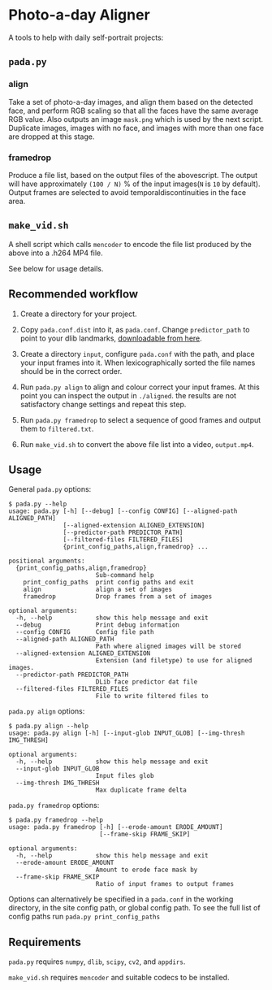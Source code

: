 # Photo-a-day Aligner 

A tools to help with daily self-portrait projects:

## `pada.py`

### align

Take a set of photo-a-day images, and align them based on the detected face, and perform RGB scaling so that all the faces have the same average RGB value. Also outputs an image `mask.png` which is used by the next script. Duplicate images, images with no face, and images with more than one face are dropped at this stage.

### framedrop

Produce a file list, based on the output files of the abovescript. The output will have approximately `(100 / N)` % of the input images(`N` is `10` by default). Output frames are selected to avoid temporaldiscontinuities in the face area.

## `make_vid.sh`

A shell script which calls `mencoder` to encode the file list produced by the above into a .h264 MP4 file.

See below for usage details.

## Recommended workflow

1. Create a directory for your project.

2. Copy `pada.conf.dist` into it, as `pada.conf`. Change `predictor_path` to point to your dlib landmarks, [downloadable from here](http://sourceforge.net/projects/dclib/files/dlib/v18.10/shape_predictor_68_face_landmarks.dat.bz2).

3. Create a directory `input`, configure `pada.conf` with the path, and place your input frames into it. When lexicographically sorted the file names should be in the correct order.

4. Run `pada.py align` to align and colour correct your input frames. At this point you can inspect the output in `./aligned`. the results are not satisfactory change settings and repeat this step.

5. Run `pada.py framedrop` to select a sequence of good frames and output them to `filtered.txt`.

6. Run `make_vid.sh` to convert the above file list into a video, `output.mp4`.

## Usage

General `pada.py` options:

    $ pada.py --help
    usage: pada.py [-h] [--debug] [--config CONFIG] [--aligned-path ALIGNED_PATH]
                   [--aligned-extension ALIGNED_EXTENSION]
                   [--predictor-path PREDICTOR_PATH]
                   [--filtered-files FILTERED_FILES]
                   {print_config_paths,align,framedrop} ...

    positional arguments:
      {print_config_paths,align,framedrop}
                            Sub-command help
        print_config_paths  print config paths and exit
        align               align a set of images
        framedrop           Drop frames from a set of images

    optional arguments:
      -h, --help            show this help message and exit
      --debug               Print debug information
      --config CONFIG       Config file path
      --aligned-path ALIGNED_PATH
                            Path where aligned images will be stored
      --aligned-extension ALIGNED_EXTENSION
                            Extension (and filetype) to use for aligned images.
      --predictor-path PREDICTOR_PATH
                            DLib face predictor dat file
      --filtered-files FILTERED_FILES
                            File to write filtered files to

`pada.py align` options:

    $ pada.py align --help
    usage: pada.py align [-h] [--input-glob INPUT_GLOB] [--img-thresh IMG_THRESH]

    optional arguments:
      -h, --help            show this help message and exit
      --input-glob INPUT_GLOB
                            Input files glob
      --img-thresh IMG_THRESH
                            Max duplicate frame delta

`pada.py framedrop` options:

    $ pada.py framedrop --help
    usage: pada.py framedrop [-h] [--erode-amount ERODE_AMOUNT]
                             [--frame-skip FRAME_SKIP]

    optional arguments:
      -h, --help            show this help message and exit
      --erode-amount ERODE_AMOUNT
                            Amount to erode face mask by
      --frame-skip FRAME_SKIP
                            Ratio of input frames to output frames

Options can alternatively be specified in a `pada.conf` in the working directory, in the site config path, or global config path. To see the full list of config paths run `pada.py print_config_paths`

## Requirements

`pada.py` requires `numpy`, `dlib`, `scipy`, `cv2`, and `appdirs`.

`make_vid.sh` requires `mencoder` and suitable codecs to be installed.

